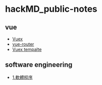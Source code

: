 # hackMD_public-notes

## vue 
- [Vuex](https://hackmd.io/@barrystone/vue_vuex)
- [vue-router](https://hackmd.io/@barrystone/vue_vue-router)
- [Vuex tempalte](https://hackmd.io/@barrystone/vue_vuex-template)

## software engineering 
- [1.軟體程序](https://hackmd.io/@barrystone/software-engineering_1-軟體程序)

